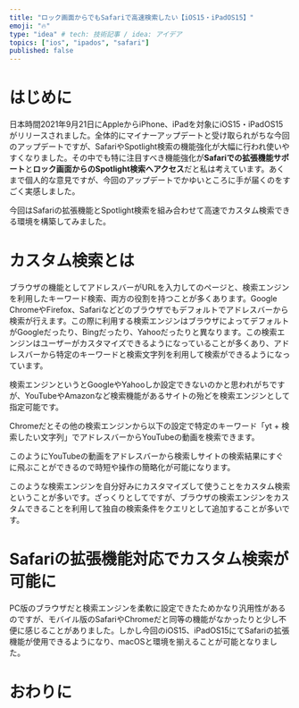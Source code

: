 ```yaml
---
title: "ロック画面からでもSafariで高速検索したい【iOS15・iPadOS15】"
emoji: "🔥"
type: "idea" # tech: 技術記事 / idea: アイデア
topics: ["ios", "ipados", "safari"]
published: false
---
```


# はじめに

日本時間2021年9月21日にAppleからiPhone、iPadを対象にiOS15・iPadOS15がリリースされました。全体的にマイナーアップデートと受け取られがちな今回のアップデートですが、SafariやSpotlight検索の機能強化が大幅に行われ使いやすくなりました。その中でも特に注目すべき機能強化が**Safariでの拡張機能サポート**と**ロック画面からのSpotlight検索へアクセス**だと私は考えています。あくまで個人的な意見ですが、今回のアップデートでかゆいところに手が届くのをすごく実感しました。

今回はSafariの拡張機能とSpotlight検索を組み合わせて高速でカスタム検索できる環境を構築してみました。

# カスタム検索とは

ブラウザの機能としてアドレスバーがURLを入力してのページと、検索エンジンを利用したキーワード検索、両方の役割を持つことが多くあります。Google ChromeやFirefox、Safariなどどのブラウザでもデフォルトでアドレスバーから検索が行えます。この際に利用する検索エンジンはブラウザによってデフォルトがGoogleだったり、Bingだったり、Yahooだったりと異なります。この検索エンジンはユーザーがカスタマイズできるようになっていることが多くあり、アドレスバーから特定のキーワードと検索文字列を利用して検索ができるようになっています。

検索エンジンというとGoogleやYahooしか設定できないのかと思われがちですが、YouTubeやAmazonなど検索機能があるサイトの殆どを検索エンジンとして指定可能です。

Chromeだとその他の検索エンジンから以下の設定で特定のキーワード「yt + 検索したい文字列」でアドレスバーからYouTubeの動画を検索できます。

このようにYouTubeの動画をアドレスバーから検索しサイトの検索結果にすぐに飛ぶことができるので時短や操作の簡略化が可能になります。

このような検索エンジンを自分好みにカスタマイズして使うことをカスタム検索ということが多いです。ざっくりとしてですが、ブラウザの検索エンジンをカスタムできることを利用して独自の検索条件をクエリとして追加することが多いです。

# Safariの拡張機能対応でカスタム検索が可能に

PC版のブラウザだと検索エンジンを柔軟に設定できたためかなり汎用性があるのですが、モバイル版のSafariやChromeだと同等の機能がなかったりと少し不便に感じることがありました。しかし今回のiOS15、iPadOS15にてSafariの拡張機能が使用できるようになり、macOSと環境を揃えることが可能となりました。

# おわりに